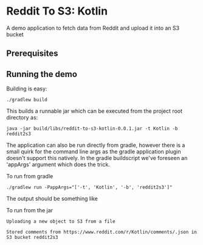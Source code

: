 # Reddit To S3: Kotlin

A demo application to fetch data from Reddit and upload it into an S3 bucket

## Prerequisites

## Running the demo

Building is easy:

```
./gradlew build
```

This builds a runnable jar which can be executed from the project root directory as:

```
java -jar build/libs/reddit-to-s3-kotlin-0.0.1.jar -t Kotlin -b reddit2s3
```

The application can also be run directly from gradle, however there is a small quirk for the command line args as the
gradle application plugin doesn't support this natively. In the gradle buildscript we've foreseen an 'appArgs' argument
which does the trick.

To run from gradle

```
./gradlew run -PappArgs="['-t', 'Kotlin', '-b', 'reddit2s3']"
```

The output should be something like

To run from the jar



```
Uploading a new object to S3 from a file

Stored comments from https://www.reddit.com/r/Kotlin/comments/.json in S3 bucket reddit2s3
```